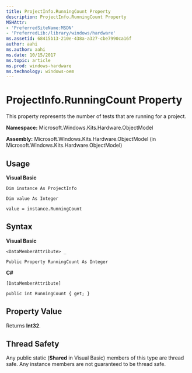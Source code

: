 ```yaml
---
title: ProjectInfo.RunningCount Property
description: ProjectInfo.RunningCount Property
MSHAttr:
- 'PreferredSiteName:MSDN'
- 'PreferredLib:/library/windows/hardware'
ms.assetid: 68415b13-210e-438a-a327-cbe7990ca16f
author: aahi
ms.author: aahi
ms.date: 10/15/2017
ms.topic: article
ms.prod: windows-hardware
ms.technology: windows-oem
---
```


# ProjectInfo.RunningCount Property


This property represents the number of tests that are running for a project.

**Namespace:** Microsoft.Windows.Kits.Hardware.ObjectModel

**Assembly:** Microsoft.Windows.Kits.Hardware.ObjectModel (in Microsoft.Windows.Kits.Hardware.ObjectModel)

## <span id="Usage"></span><span id="usage"></span><span id="USAGE"></span>Usage


**Visual Basic**

`Dim instance As ProjectInfo`

`Dim value As Integer`

`value = instance.RunningCount`

## <span id="Syntax"></span><span id="syntax"></span><span id="SYNTAX"></span>Syntax


**Visual Basic**

`<DataMemberAttribute> _`

`Public Property RunningCount As Integer`

**C#**

`[DataMemberAttribute]`

`public int RunningCount { get; }`

## <span id="Property_Value"></span><span id="property_value"></span><span id="PROPERTY_VALUE"></span>Property Value


Returns **Int32**.

## <span id="Thread_Safety"></span><span id="thread_safety"></span><span id="THREAD_SAFETY"></span>Thread Safety


Any public static (**Shared** in Visual Basic) members of this type are thread safe. Any instance members are not guaranteed to be thread safe.

 

 






